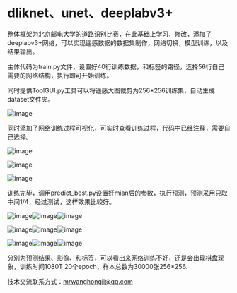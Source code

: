 # dliknet、unet、deeplabv3+
整体框架为北京邮电大学的道路识别比赛，在此基础上学习，修改，添加了deeplabv3+网络，可以实现遥感数据的数据集制作，网络切换，模型训练，以及结果输出。

主体代码为train.py文件，设置好40行训练数据，和标签的路径，选择56行自己需要的网络结构，执行即可开始训练。

同时提供ToolGUI.py工具可以将遥感大图裁剪为256*256训练集，自动生成dataset文件夹。

![image](https://user-images.githubusercontent.com/43696193/113390189-cfd9df00-93c3-11eb-86b8-55baf2df4b77.png)

同时添加了网络训练过程可视化，可实时查看训练过程，代码中已经注释，需要自己选择。

![image](https://user-images.githubusercontent.com/43696193/113390629-b38a7200-93c4-11eb-818d-43e36082b80d.png)

![image](https://user-images.githubusercontent.com/43696193/113390655-bdac7080-93c4-11eb-95c3-2540bdd2bb55.png)

![image](https://user-images.githubusercontent.com/43696193/113390677-c8670580-93c4-11eb-86fb-f5560726db3f.png)

训练完毕，调用predict_best.py设置好mian后的参数，执行预测，预测采用只取中间1/4，经过测试，这样效果比较好。

![image](https://user-images.githubusercontent.com/43696193/113391153-a7eb7b00-93c5-11eb-87ca-e4053ed75030.png)![image](https://user-images.githubusercontent.com/43696193/113391172-b20d7980-93c5-11eb-9a4a-13789867cb9a.png)![image](https://user-images.githubusercontent.com/43696193/113391187-b9348780-93c5-11eb-8e57-38865c2da3af.png)

![image](https://user-images.githubusercontent.com/43696193/113391349-ff89e680-93c5-11eb-923d-f2ac560af63d.png)![image](https://user-images.githubusercontent.com/43696193/113391478-28aa7700-93c6-11eb-98d7-9c2c6f00b84b.png)![image](https://user-images.githubusercontent.com/43696193/113391498-3102b200-93c6-11eb-953b-4f19f28ed912.png)




![image](https://user-images.githubusercontent.com/43696193/113391574-4d9eea00-93c6-11eb-8a76-06afe30be3ee.png)![image](https://user-images.githubusercontent.com/43696193/113391604-5c859c80-93c6-11eb-9f94-539e7d376cd2.png)![image](https://user-images.githubusercontent.com/43696193/113391633-6a3b2200-93c6-11eb-8cfd-73315e295517.png)

分别为预测结果、影像、和标签，可以看出来网络训练不好，还是会出现棋盘现象，训练时间1080T 20个epoch，样本总数为30000张256*256.

技术交流联系方式：mrwanghongji@qq.com


